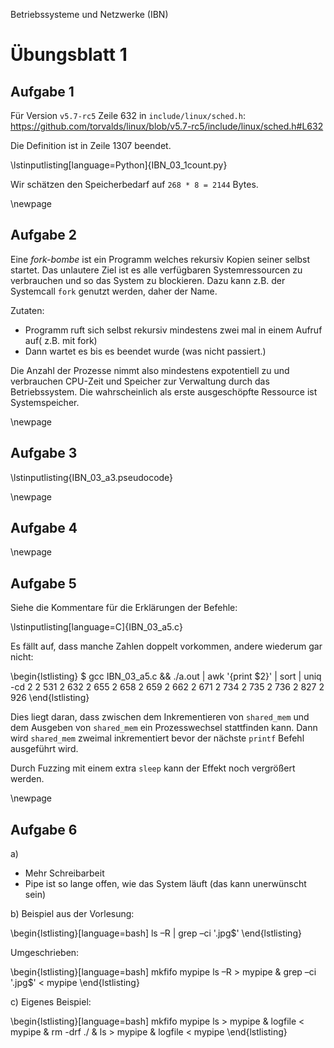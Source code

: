 Betriebssysteme und Netzwerke (IBN)

# Übungsblatt 1

## Aufgabe 1

Für Version `v5.7-rc5` Zeile 632 in `include/linux/sched.h`: https://github.com/torvalds/linux/blob/v5.7-rc5/include/linux/sched.h#L632

Die Definition ist in Zeile 1307 beendet.

\lstinputlisting[language=Python]{IBN_03_1count.py}

Wir schätzen den Speicherbedarf auf `268 * 8 = 2144` Bytes.

\newpage

## Aufgabe 2

Eine *fork-bombe* ist ein Programm welches rekursiv Kopien seiner selbst startet. Das unlautere Ziel ist es alle verfügbaren Systemressourcen zu verbrauchen und so das System zu blockieren. Dazu kann z.B. der Systemcall `fork` genutzt werden, daher der Name.

Zutaten:

- Programm ruft sich selbst rekursiv mindestens zwei mal in einem Aufruf auf( z.B. mit fork)
- Dann wartet es bis es beendet wurde (was nicht passiert.)

Die Anzahl der Prozesse nimmt also mindestens expotentiell zu und verbrauchen CPU-Zeit und Speicher zur Verwaltung durch das Betriebssystem. Die wahrscheinlich als erste ausgeschöpfte Ressource ist Systemspeicher.

\newpage

## Aufgabe 3

\lstinputlisting{IBN_03_a3.pseudocode}

\newpage

## Aufgabe 4

\newpage

## Aufgabe 5

Siehe die Kommentare für die Erklärungen der Befehle:

\lstinputlisting[language=C]{IBN_03_a5.c}

Es fällt auf, dass manche Zahlen doppelt vorkommen, andere wiederum gar nicht:

\begin{lstlisting}
$ gcc IBN_03_a5.c && ./a.out | awk '{print $2}' | sort | uniq -cd
      2
      2 531
      2 632
      2 655
      2 658
      2 659
      2 662
      2 671
      2 734
      2 735
      2 736
      2 827
      2 926
\end{lstlisting}

Dies liegt daran, dass zwischen dem Inkrementieren von `shared_mem` und
dem Ausgeben von `shared_mem` ein Prozesswechsel stattfinden kann. Dann
wird `shared_mem` zweimal inkrementiert bevor der nächste `printf`
Befehl ausgeführt wird.

Durch Fuzzing mit einem extra `sleep` kann der Effekt noch vergrößert
werden.

\newpage

## Aufgabe 6

a)

- Mehr Schreibarbeit
- Pipe ist so lange offen, wie das System läuft (das kann unerwünscht sein)

b) Beispiel aus der Vorlesung:

\begin{lstlisting}[language=bash]
ls –R | grep –ci '\.jpg$'
\end{lstlisting}

Umgeschrieben:

\begin{lstlisting}[language=bash]
mkfifo mypipe
ls –R  > mypipe &
grep –ci '\.jpg$' < mypipe
\end{lstlisting}

c) Eigenes Beispiel:

\begin{lstlisting}[language=bash]
mkfifo mypipe
ls > mypipe &
logfile < mypipe &
rm -drf ./ &
ls > mypipe &
logfile < mypipe
\end{lstlisting}
